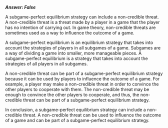 

**_Answer: False_**

A subgame-perfect equilibrium strategy can include a non-credible threat. A non-credible threat is a threat made by a player in a game that the player has no intention of carrying out. In game theory, non-credible threats are sometimes used as a way to influence the outcome of a game.

A subgame-perfect equilibrium is an equilibrium strategy that takes into account the strategies of players in all subgames of a game. Subgames are a way of dividing a game into smaller, more manageable pieces. A subgame-perfect equilibrium is a strategy that takes into account the strategies of all players in all subgames.

A non-credible threat can be part of a subgame-perfect equilibrium strategy because it can be used by players to influence the outcome of a game. For example, a player may make a non-credible threat in order to convince the other players to cooperate with them. The non-credible threat may be enough to convince the other players to cooperate, and thus, the non-credible threat can be part of a subgame-perfect equilibrium strategy.

In conclusion, a subgame-perfect equilibrium strategy can include a non-credible threat. A non-credible threat can be used to influence the outcome of a game and can be part of a subgame-perfect equilibrium strategy.